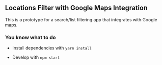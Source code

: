 ## Locations Filter with Google Maps Integration

This is a prototype for a search/list filtering app that integrates with Google maps.    


### You know what to do

- Install dependencies with ` yarn install `

- Develop with ` npm start `